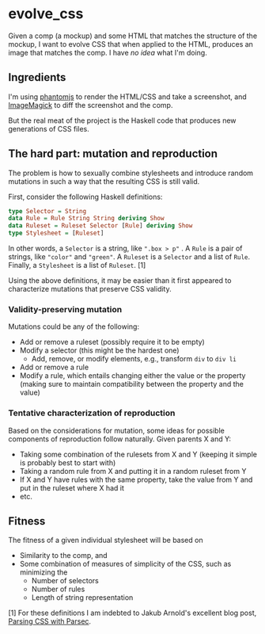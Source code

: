 evolve_css
==========

Given a comp (a mockup) and some HTML that matches the structure of the mockup, I want to evolve CSS that when applied to the HTML, produces an image that matches the comp. I have _no idea_ what I'm doing.

## Ingredients

I'm using [phantomjs](http://phantomjs.org/) to render the HTML/CSS and take a screenshot, and [ImageMagick](http://www.imagemagick.org/) to diff the screenshot and the comp.

But the real meat of the project is the Haskell code that produces new generations of CSS files.

## The hard part: mutation and reproduction

The problem is how to sexually combine stylesheets and introduce random mutations in such a way that the resulting CSS is still valid.

First, consider the following Haskell definitions:

```haskell
type Selector = String
data Rule = Rule String String deriving Show
data Ruleset = Ruleset Selector [Rule] deriving Show
type Stylesheet = [Ruleset]
```

In other words, a `Selector` is a string, like `".box > p"` . A `Rule` is a pair of strings, like `"color"` and `"green"`. A `Ruleset` is a `Selector` and a list of `Rule`. Finally, a `Stylesheet` is a list of `Ruleset`. [1]

Using the above definitions, it may be easier than it first appeared to characterize mutations that preserve CSS validity. 

### Validity-preserving mutation

Mutations could be any of the following:

* Add or remove a ruleset (possibly require it to be empty)
* Modify a selector (this might be the hardest one)
  * Add, remove, or modify elements, e.g., transform `div` to `div li`
* Add or remove a rule
* Modify a rule, which entails changing either the value or the property (making sure to maintain compatibility between the property and the value)

### Tentative characterization of reproduction

Based on the considerations for mutation, some ideas for possible components of reproduction follow naturally. Given parents X and Y:

* Taking some combination of the rulesets from X and Y (keeping it simple is probably best to start with)
* Taking a random rule from X and putting it in a random ruleset from Y
* If X and Y have rules with the same property, take the value from Y and put in the ruleset where X had it
* etc.

## Fitness

The fitness of a given individual stylesheet will be based on

* Similarity to the comp, and 
* Some combination of measures of simplicity of the CSS, such as minimizing the
  * Number of selectors
  * Number of rules
  * Length of string representation


[1] For these definitions I am indebted to Jakub Arnold's excellent blog post, [Parsing CSS with Parsec](http://blog.jakubarnold.cz/2014/08/10/parsing-css-with-parsec.html).
